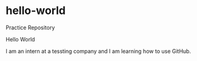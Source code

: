 # hello-world
Practice Repository


Hello World

I am an intern at a tessting company and I am learning how to use GitHub.
